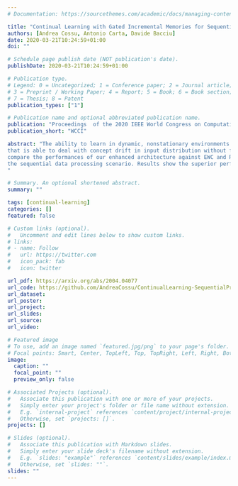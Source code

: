 ```yaml
---
# Documentation: https://sourcethemes.com/academic/docs/managing-content/

title: "Continual Learning with Gated Incremental Memories for Sequential Data Processing"
authors: [Andrea Cossu, Antonio Carta, Davide Bacciu]
date: 2020-03-21T10:24:59+01:00
doi: ""

# Schedule page publish date (NOT publication's date).
publishDate: 2020-03-21T10:24:59+01:00

# Publication type.
# Legend: 0 = Uncategorized; 1 = Conference paper; 2 = Journal article;
# 3 = Preprint / Working Paper; 4 = Report; 5 = Book; 6 = Book section;
# 7 = Thesis; 8 = Patent
publication_types: ["1"]

# Publication name and optional abbreviated publication name.
publication: "Proceedings  of the 2020 IEEE World Congress on Computational Intelligence."
publication_short: "WCCI"

abstract: "The ability to learn in dynamic, nonstationary environments without forgetting previous knowledge, also known as Continual Learning (CL), is a key enabler for scalable and trustworthy deployments of adaptive solutions. While the importance of continual learning is largely acknowledged in machine vision and reinforcement learning problems, this is mostly under-documented for sequence processing tasks. This work proposes a Recurrent Neural Network (RNN) model for CL
that is able to deal with concept drift in input distribution without forgetting previously acquired knowledge. We also implement and test a popular CL approach, Elastic Weight Consolidation (EWC), on top of two different types of RNNs. Finally, we
compare the performances of our enhanced architecture against EWC and RNNs on a set of standard CL benchmarks, adapted to
the sequential data processing scenario. Results show the superior performance of our architecture and highlight the need for special solutions designed to address CL in RNNs.
"

# Summary. An optional shortened abstract.
summary: ""

tags: [continual-learning]
categories: []
featured: false

# Custom links (optional).
#   Uncomment and edit lines below to show custom links.
# links:
# - name: Follow
#   url: https://twitter.com
#   icon_pack: fab
#   icon: twitter

url_pdf: https://arxiv.org/abs/2004.04077
url_code: https://github.com/AndreaCossu/ContinualLearning-SequentialProcessing
url_dataset:
url_poster:
url_project:
url_slides:
url_source:
url_video:

# Featured image
# To use, add an image named `featured.jpg/png` to your page's folder. 
# Focal points: Smart, Center, TopLeft, Top, TopRight, Left, Right, BottomLeft, Bottom, BottomRight.
image:
  caption: ""
  focal_point: ""
  preview_only: false

# Associated Projects (optional).
#   Associate this publication with one or more of your projects.
#   Simply enter your project's folder or file name without extension.
#   E.g. `internal-project` references `content/project/internal-project/index.md`.
#   Otherwise, set `projects: []`.
projects: []

# Slides (optional).
#   Associate this publication with Markdown slides.
#   Simply enter your slide deck's filename without extension.
#   E.g. `slides: "example"` references `content/slides/example/index.md`.
#   Otherwise, set `slides: ""`.
slides: ""
---
```

